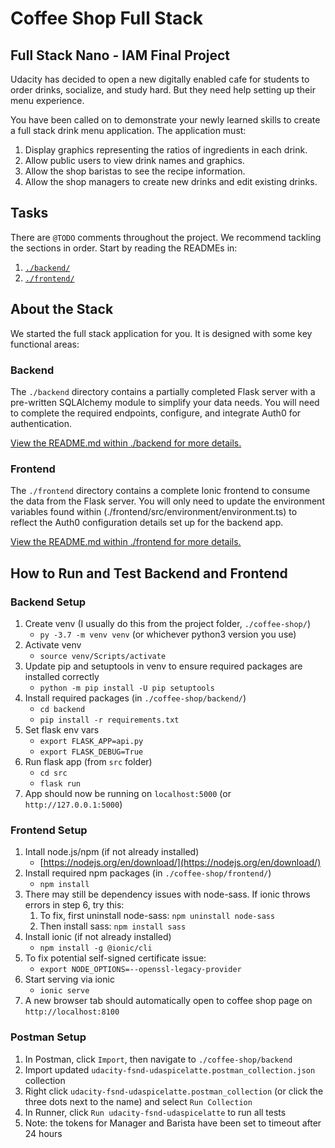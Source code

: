 # Coffee Shop Full Stack

## Full Stack Nano - IAM Final Project

Udacity has decided to open a new digitally enabled cafe for students to order drinks, socialize, and study hard. But they need help setting up their menu experience.

You have been called on to demonstrate your newly learned skills to create a full stack drink menu application. The application must:

1. Display graphics representing the ratios of ingredients in each drink.
2. Allow public users to view drink names and graphics.
3. Allow the shop baristas to see the recipe information.
4. Allow the shop managers to create new drinks and edit existing drinks.

## Tasks

There are `@TODO` comments throughout the project. We recommend tackling the sections in order. Start by reading the READMEs in:

1. [`./backend/`](./backend/README.md)
2. [`./frontend/`](./frontend/README.md)

## About the Stack

We started the full stack application for you. It is designed with some key functional areas:

### Backend

The `./backend` directory contains a partially completed Flask server with a pre-written SQLAlchemy module to simplify your data needs. You will need to complete the required endpoints, configure, and integrate Auth0 for authentication.

[View the README.md within ./backend for more details.](./backend/README.md)

### Frontend

The `./frontend` directory contains a complete Ionic frontend to consume the data from the Flask server. You will only need to update the environment variables found within (./frontend/src/environment/environment.ts) to reflect the Auth0 configuration details set up for the backend app.

[View the README.md within ./frontend for more details.](./frontend/README.md)

## How to Run and Test Backend and Frontend

### Backend Setup

1. Create venv (I usually do this from the project folder, `./coffee-shop/`)
   - `py -3.7 -m venv venv` (or whichever python3 version you use)
2. Activate venv
   - `source venv/Scripts/activate`
3. Update pip and setuptools in venv to ensure required packages are installed correctly
   - `python -m pip install -U pip setuptools`
4. Install required packages (in `./coffee-shop/backend/`)
   - `cd backend`
   - `pip install -r requirements.txt`
5. Set flask env vars
   - `export FLASK_APP=api.py`
   - `export FLASK_DEBUG=True`
6. Run flask app (from `src` folder)
   - `cd src`
   - `flask run`
7. App should now be running on `localhost:5000` (or `http://127.0.0.1:5000`)

### Frontend Setup

1. Intall node.js/npm (if not already installed)
   - [https://nodejs.org/en/download/](https://nodejs.org/en/download/)
2. Install required npm packages (in `./coffee-shop/frontend/`)
   - `npm install`
3. There may still be dependency issues with node-sass. If ionic throws errors in step 6, try this:
   1. To fix, first uninstall node-sass: `npm uninstall node-sass`
   2. Then install sass: `npm install sass`
4. Install ionic (if not already installed)
   - `npm install -g @ionic/cli`
5. To fix potential self-signed certificate issue:
   - `export NODE_OPTIONS=--openssl-legacy-provider`
6. Start serving via ionic
   - `ionic serve`
7. A new browser tab should automatically open to coffee shop page on `http://localhost:8100`

### Postman Setup

1. In Postman, click `Import`, then navigate to `./coffee-shop/backend`
2. Import updated `udacity-fsnd-udaspicelatte.postman_collection.json` collection
3. Right click `udacity-fsnd-udaspicelatte.postman_collection` (or click the three dots next to the name) and select `Run Collection`
4. In Runner, click `Run udacity-fsnd-udaspicelatte` to run all tests
5. Note: the tokens for Manager and Barista have been set to timeout after 24 hours
